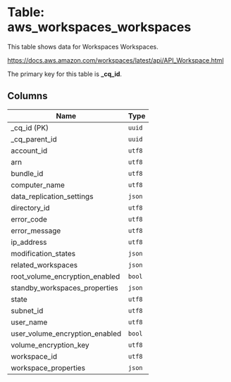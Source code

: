 # Table: aws_workspaces_workspaces

This table shows data for Workspaces Workspaces.

https://docs.aws.amazon.com/workspaces/latest/api/API_Workspace.html

The primary key for this table is **_cq_id**.

## Columns

| Name          | Type          |
| ------------- | ------------- |
|_cq_id (PK)|`uuid`|
|_cq_parent_id|`uuid`|
|account_id|`utf8`|
|arn|`utf8`|
|bundle_id|`utf8`|
|computer_name|`utf8`|
|data_replication_settings|`json`|
|directory_id|`utf8`|
|error_code|`utf8`|
|error_message|`utf8`|
|ip_address|`utf8`|
|modification_states|`json`|
|related_workspaces|`json`|
|root_volume_encryption_enabled|`bool`|
|standby_workspaces_properties|`json`|
|state|`utf8`|
|subnet_id|`utf8`|
|user_name|`utf8`|
|user_volume_encryption_enabled|`bool`|
|volume_encryption_key|`utf8`|
|workspace_id|`utf8`|
|workspace_properties|`json`|